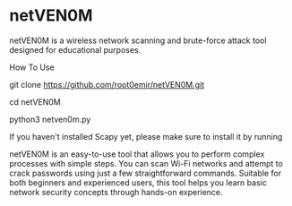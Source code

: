 # netVEN0M
netVEN0M is a wireless network scanning and brute-force attack tool designed for educational purposes.

How To Use

git clone https://github.com/root0emir/netVEN0M.git

cd netVEN0M

python3 netven0m.py

If you haven't installed Scapy yet, please make sure to install it by running

netVEN0M is an easy-to-use tool that allows you to perform complex processes with simple steps. You can scan Wi-Fi networks and attempt to crack passwords using just a few straightforward commands. Suitable for both beginners and experienced users, this tool helps you learn basic network security concepts through hands-on experience.
